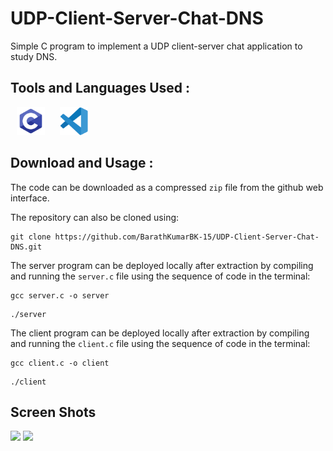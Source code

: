# UDP-Client-Server-Chat-DNS

Simple C program to implement a UDP client-server chat application to study DNS.

## Tools and Languages Used :
<p>
<img width="45" height="45" hspace="10" src="https://github.com/BarathKumarBK-15/BarathKumarBK-15/blob/main/icons/3.png"/>
<img width="45" height="45" hspace="10" src="https://github.com/BarathKumarBK-15/BarathKumarBK-15/blob/main/icons/20.svg"/>
</p>

## Download and Usage :
The code can be downloaded as a compressed `zip` file from the github web interface.

The repository can also be cloned using:
```
git clone https://github.com/BarathKumarBK-15/UDP-Client-Server-Chat-DNS.git
```

The server program can be deployed locally after extraction by compiling and running the `server.c` file using the sequence of code in the terminal:
```
gcc server.c -o server
```
```
./server
```

The client program can be deployed locally after extraction by compiling and running the `client.c` file using the sequence of code in the terminal:
```
gcc client.c -o client
```
```
./client
```

## Screen Shots
<img src="screenshots/1.png"/>
<img src="screenshots/2.png"/>
